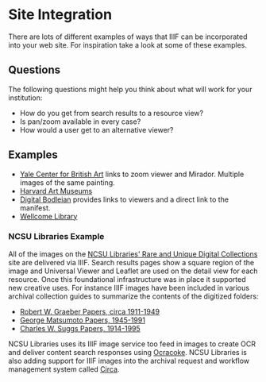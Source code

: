 # Site Integration

There are lots of different examples of ways that IIIF can be incorporated into your web site. For inspiration take a look at some of these examples.

## Questions

The following questions might help you think about what will work for your institution:

- How do you get from search results to a resource view?
- Is pan/zoom available in every case?
- How would a user get to an alternative viewer?

<!-- #todo:190 What are other questions to ask yourself about site integration? -->

## Examples

- [Yale Center for British Art][yale] links to zoom viewer and Mirador. Multiple images of the same painting.
- [Harvard Art Museums][harvard]
- [Digital Bodleian][bod] provides links to viewers and a direct link to the manifest.
- [Wellcome Library][wellcome]

<!-- #todo:90 Add V&A examples to site integration -->

### NCSU Libraries Example

All of the images on the [NCSU Libraries' Rare and Unique Digital Collections][ncsu-dlib] site are delivered via IIIF. Search results pages show a square region of the image and Universal Viewer and Leaflet are used on the detail view for each resource. Once this foundational infrastructure was in place it supported new creative uses. For instance IIIF images have been included in various archival collection guides to summarize the contents of the digitized folders:

- [Robert W. Graeber Papers, circa 1911-1949][ncsu-graeber]
- [George Matsumoto Papers, 1945-1991][ncsu-matsumoto]
- [Charles W. Suggs Papers, 1914-1995][ncsu-suggs]

NCSU Libraries uses its IIIF image service too feed in images to create OCR and deliver content search responses using [Ocracoke][ocracoke]. NCSU Libraries is also adding support for IIIF images into the archival request and workflow management system called [Circa][circa].


[yale]: http://collections.britishart.yale.edu/vufind/Record/1667702
[harvard]: http://www.harvardartmuseums.org/collections?worktype%5B%5D=painting
[bod]: http://digital.bodleian.ox.ac.uk/inquire/Discover/Search/#/?p=c+0,t+,rsrs+0,rsps+10,fa+,so+ox%3Asort%5Easc,scids+,pid+eba7435d-673e-449b-8a8f-bd644ee88ea4,vi+ae64724a-feae-4944-9a3e-424658c2c894
[wellcome]: https://wellcomelibrary.org/item/b21051951

[ncsu-dlib]: https://d.lib.ncsu.edu/collections
[ncsu-graeber]: https://lib.ncsu.edu/findingaids/mc00020/contents
[ncsu-matsumoto]: https://lib.ncsu.edu/findingaids/mc00042/contents
[ncsu-suggs]: https://lib.ncsu.edu/findingaids/mc00033/contents
[ocracoke]: https://github.com/NCSU-Libraries/ocracoke
[circa]: https://github.com/NCSU-Libraries/circa
